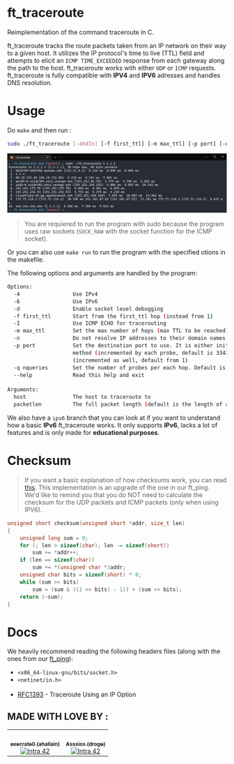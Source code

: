 # ft_traceroute

Reimplementation of the command traceroute in C.

ft_traceroute tracks the route packets taken from an IP network on their way to a given host. It utilizes the IP protocol's time to live (TTL) field and attempts to elicit an `ICMP TIME_EXCEEDED` response from each gateway along the path to the host. ft_traceroute works with either `UDP` or `ICMP` requests.<br>
ft_traceroute is fully compatible with **IPV4** and **IPV6** adresses and handles DNS resolution.

# Usage

Do `make` and then run :

```bash
sudo ./ft_traceroute [-46dIn] [-f first_ttl] [-m max_ttl] [-p port] [-q nqueries] host [packetlen]
```

![make](files/make.png)

> You are requiered to run the program with sudo because the program uses raw sockets (`SOCK_RAW` with the socket function for the ICMP socket).

Or you can also use `make run` to run the program with the specified otions in the makefile.

The following options and arguments are handled by the program:

```bash
Options:
  -4                 Use IPv4
  -6                 Use IPv6
  -d                 Enable socket level debugging
  -f first_ttl       Start from the first_ttl hop (instead from 1)
  -I                 Use ICMP ECHO for tracerouting
  -m max_ttl         Set the max number of hops (max TTL to be reached). Default is 30
  -n                 Do not resolve IP addresses to their domain names
  -p port            Set the destination port to use. It is either initial udp port value for "default"
                     method (incremented by each probe, default is 33434), or initial seq for "icmp"
					 (incremented as well, default from 1)
  -q nqueries        Set the number of probes per each hop. Default is 3
  --help             Read this help and exit

Arguments:
  host               The host to traceroute to
  packetlen          The full packet length (default is the length of an IP header plus 40).
```

We also have a `ipv6` branch that you can look at if you want to understand how a basic **IPv6** ft_traceroute works. It only supports **IPv6**, lacks a lot of features and is only made for **educational purposes**.

# Checksum

> If you want a basic explanation of how checksums work, you can read [this](https://github.com/execrate0/ft_ping#checksum). This implementation is an upgrade of the one in our ft_ping.<br>
> We'd like to remind you that you do NOT need to calculate the checksum for the UDP packets and ICMP packets (only when using IPV6).

```c
unsigned short checksum(unsigned short *addr, size_t len)
{
	unsigned long sum = 0;
	for (; len > sizeof(char); len -= sizeof(short))
		sum += *addr++;
	if (len == sizeof(char))
		sum += *(unsigned char *)addr;
	unsigned char bits = sizeof(short) * 8;
	while (sum >> bits)
		sum = (sum & ((1 << bits) - 1)) + (sum >> bits);
	return (~sum);
}
```

# Docs
We heavily recommend reading the following headers files (along with the ones from our [ft_ping](https://github.com/execrate0/ft_ping#Docs)):
- `<x86_64-linux-gnu/bits/socket.h>`
- `<netinet/in.h>`
<br><br>
- [RFC1393](https://www.rfc-editor.org/rfc/rfc1393) - Traceroute Using an IP Option


## MADE WITH LOVE BY :

<!-- ALL-CONTRIBUTORS-LIST:START - Do not remove or modify this section -->
<!-- prettier-ignore-start -->
<!-- markdownlint-disable -->
<table>
  <tr>
    <td align="center"><a href="https://github.com/execrate0/"><img src="https://avatars.githubusercontent.com/u/52411215?v=4" width="100px;" alt=""/><br /><sub><b>execrate0 (ahallain)</b></sub></a><br /><a href="https://profile.intra.42.fr/users/ahallain" title="Intra 42"><img src="https://img.shields.io/badge/Paris-FFFFFF?style=plastic&logo=42&logoColor=000000" alt="Intra 42"/></a></td>
    <td align="center"><a href="https://github.com/assxios/"><img src="https://avatars.githubusercontent.com/u/53396610?v=4" width="100px;" alt=""/><br /><sub><b>Assxios (droge)</b></sub></a><br /><a href="https://profile.intra.42.fr/users/droge" title="Intra 42"><img src="https://img.shields.io/badge/Paris-FFFFFF?style=plastic&logo=42&logoColor=000000" alt="Intra 42"/></a></td>
  </tr>
</table>
<!-- markdownlint-restore -->
<!-- prettier-ignore-end -->
<!-- ALL-CONTRIBUTORS-LIST:END -->
